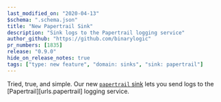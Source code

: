```yaml
---
last_modified_on: "2020-04-13"
$schema: ".schema.json"
title: "New Papertrail Sink"
description: "Sink logs to the Papertrail logging service"
author_github: "https://github.com/binarylogic"
pr_numbers: [1835]
release: "0.9.0"
hide_on_release_notes: true
tags: ["type: new feature", "domain: sinks", "sink: papertrail"]
---
```


Tried, true, and simple. Our new [`papertrail` sink][docs.sinks.papertrail]
lets you send logs to the [Papertrail][urls.papertrail] logging service.

[docs.sinks.papertrail]: /docs/reference/sinks/papertrail/

